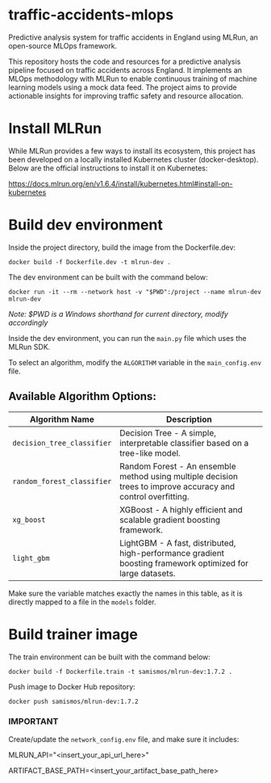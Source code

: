 # traffic-accidents-mlops
Predictive analysis system for traffic accidents in England using MLRun, an open-source MLOps framework.

This repository hosts the code and resources for a predictive analysis pipeline focused on traffic accidents across England. It implements an MLOps methodology with MLRun to enable continuous training of machine learning models using a mock data feed. The project aims to provide actionable insights for improving traffic safety and resource allocation.

# Install MLRun

While MLRun provides a few ways to install its ecosystem, this project has been developed on a locally installed Kubernetes cluster (docker-desktop). Below are the official instructions to install it on Kubernetes:

https://docs.mlrun.org/en/v1.6.4/install/kubernetes.html#install-on-kubernetes


# Build dev environment

Inside the project directory, build the image from the Dockerfile.dev:

```docker build -f Dockerfile.dev -t mlrun-dev .```

The dev environment can be built with the command below:

```docker run -it --rm --network host -v "$PWD":/project --name mlrun-dev mlrun-dev```

_Note: $PWD is a Windows shorthand for current directory, modify accordingly_

Inside the dev environment, you can run the ```main.py``` file which uses the MLRun SDK.

To select an algorithm, modify the ```ALGORITHM``` variable in the ```main_config.env``` file.

## Available Algorithm Options:

| Algorithm Name | Description                             |
|----------------|-----------------------------------------|
| `decision_tree_classifier`           | Decision Tree - A simple, interpretable classifier based on a tree-like model. |
| `random_forest_classifier`           | Random Forest - An ensemble method using multiple decision trees to improve accuracy and control overfitting. |
| `xg_boost`     | XGBoost - A highly efficient and scalable gradient boosting framework.      |
| `light_gbm`    | LightGBM - A fast, distributed, high-performance gradient boosting framework optimized for large datasets.       |

Make sure the variable matches exactly the names in this table, as it is directly mapped to a file in the ```models``` folder.
# Build trainer image

The train environment can be built with the command below:

```docker build -f Dockerfile.train -t samismos/mlrun-dev:1.7.2 .```

Push image to Docker Hub repository:

```docker push samismos/mlrun-dev:1.7.2```

###  IMPORTANT 
Create/update the ```network_config.env``` file, and make sure it includes:

MLRUN_API="<insert_your_api_url_here>" 

ARTIFACT_BASE_PATH=<insert_your_artifact_base_path_here>

